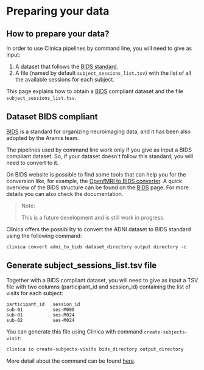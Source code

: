 # Preparing your data

## How to prepare your data?

In order to use Clinica pipelines by command line, you will need to give as input:

1. A dataset that follows the [BIDS standard](http://bids.neuroimaging.io/).
2. A file (named by default ``subject_sessions_list.tsv``) with the list of all the available sessions for each subject.

This page explains how to obtain a [BIDS](glossary.md#bids) compliant dataset and the file `subject_sessions_list.tsv`.

## Dataset BIDS compliant

[BIDS](http://bids.neuroimaging.io/) is a standard for organizing neuroimaging data, and it has been also adopted by the Aramis team.

The pipelines used by command line work only if you give as input a BIDS compliant dataset.
So, if your dataset doesn't follow this standard, you will need to convert to it.

On BIDS website is possible to find some tools that can help you for the conversion like, for example, the [OpenfMRI to BIDS converter](https://github.com/INCF/openfmri2bids).
A quick overview of the BIDS structure can be found on the [BIDS](BIDS) page.
For more details you can also check the documentation.

> Note:
>
> This is a future development and is still work in progress.

Clinica offers the possibility to convert the ADNI dataset to BIDS standard using the following command:

```Text
clinica convert adni_to_bids dataset_directory output directory -c
```

## Generate subject_sessions_list.tsv file

Together with a BIDS compliant dataset, you will need to give as input a TSV file with two columns (participant_id and session_id) containing the list of visits for each subject:

```text
participant_id   session_id
sub-01           ses-M000
sub-01           ses-M024
sub-02           ses-M024
```

You can generate this file using Clinica with command `create-subjects-visit`:

```bash
clinica io create-subjects-visits bids_directory output_directory
```

More detail about the command can be found [here](./IOTools/create_subjects_visits.md).
